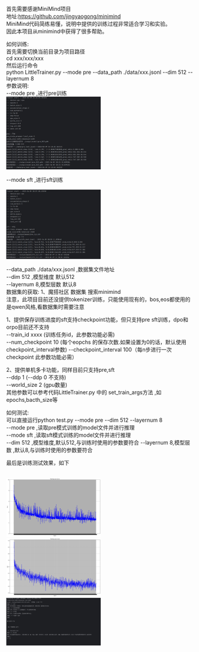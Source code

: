 首先需要感谢MiniMind项目  
地址:https://github.com/jingyaogong/minimind  
MiniMind代码简练易懂，说明中提供的训练过程非常适合学习和实验。  
因此本项目从minimind中获得了很多帮助。    

如何训练:  
首先需要切换当前目录为项目路径  
cd xxx/xxx/xxx  
然后运行命令   
python LittleTrainer.py --mode pre  --data_path ./data/xxx.jsonl  --dim 512  --layernum 8  
参数说明:  
--mode pre ,进行pre训练  
 <img src="./img/pre_trainer.png" width="50%">   

--mode sft ,进行sft训练  
 <br/><img src="./img/sft_trainer.png" width="50%">   

--data_path ./data/xxx.jsonl ,数据集文件地址   
--dim 512 ,模型维度 默认512  
--layernum 8,模型层数 默认8  
数据集的获取:
1、魔搭社区 数据集 搜索minimind  
注意，此项目目前还没提供tokenizer训练，只能使用现有的，bos,eos都使用的是qwen风格,看数据集时需要注意

1、提供保存训练进度的sft支持checkpoint功能，但只支持pre sft训练，dpo和orpo目前还不支持    
--train_id xxxx (训练任务id，此参数功能必需)  
--num_checkpoint 10 (每个eopchs 的保存次数.如果设置为0的话，默认使用checkpoint_interval参数)
--checkpoint_interval 100（每n步进行一次 checkpoint  此参数功能必需）  

2、提供单机多卡功能，同样目前只支持pre,sft  
--ddp 1  (--ddp 0 不支持)  
--world_size 2 (gpu数量)  
其他参数可以参考代码LittleTrainer.py 中的 set_train_args方法 ,如epochs,bacth_size等

如何测试:  
可以直接运行python test.py  --mode pre --dim 512 --layernum 8     
--mode pre ,读取pre模式训练的model文件并进行推理  
--mode sft ,读取sft模式训练的model文件并进行推理  
--dim 512 ,模型维度,默认512,与训练时使用的参数要符合 
--layernum 8,模型层数 ,默认8,与训练时使用的参数要符合 

最后是训练测试效果，如下  

 <br/><img src="./img/loss_pre_512.png" width="50%"> 
 <br/><img src="./img/loss_sft.png" width="50%"> 
 <br/><img src="./img/test.png" width="50%"> 
